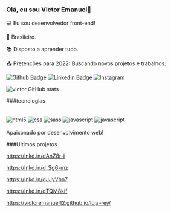 ### Olá, eu sou Victor Emanuel👏
 

:computer: Eu sou desenvolvedor front-end!

:house_with_garden: Brasileiro.

:books: Disposto a aprender tudo.

:outbox_tray: Pretenções para 2022: Buscando novos projetos e trabalhos.


[![Github Badge](https://img.shields.io/badge/GitHub-100000?style=for-the-badge&logo=github&logoColor=white)](https://github.com/victoremanuel12)
[![Linkedin Badge](https://img.shields.io/badge/LinkedIn-0077B5?style=for-the-badge&logo=linkedin&logoColor=white)](//www.linkedin.com/in/victor-emanuel-mota-da-silva-004636228/)
[![Instagram](https://img.shields.io/badge/Instagram-E4405F?style=for-the-badge&logo=instagram&logoColor=white)](https://www.instagram.com/victoremannuel11/)

![victor GitHub stats](https://github-readme-stats.vercel.app/api?username=victoremanuel12&show_icons=true&theme=onedark)


###tecnologias
<div  style="display:inline_block"/><br/>
<img align="center" alt="html5" src="https://img.shields.io/badge/HTML5-E34F26?style=for-the-badge&logo=html5&logoColor=white"/>
<img align="center" alt="css" src="https://img.shields.io/badge/CSS3-1572B6?style=for-the-badge&logo=css3&logoColor=white"/>

<img align="center" alt="sass" src="https://img.shields.io/badge/Sass-CC6699?style=for-the-badge&logo=sass&logoColor=white"/>
<img align="center" alt="javascript" src="https://img.shields.io/badge/JavaScript-F7DF1E?style=for-the-badge&logo=javascript&logoColor=black"/>
<img align="center" alt="javascript" src="[https://img.shields.io/badge/JavaScript-F7DF1E?style=for-the-badge&logo=javascript&logoColor=black](https://img.shields.io/badge/Node.js-43853D?style=for-the-badge&logo=node.js&logoColor=white)"/>
	


<div/><br/>
Apaixonado por desenvolvimento web!

###Ultimos projetos

https://lnkd.in/dAnZ8r-i

https://lnkd.in/d_Sg6-mz

https://lnkd.in/dJJyVhn7

https://lnkd.in/dTQM8kif

https://victoremanuel12.github.io/loja-rey/




